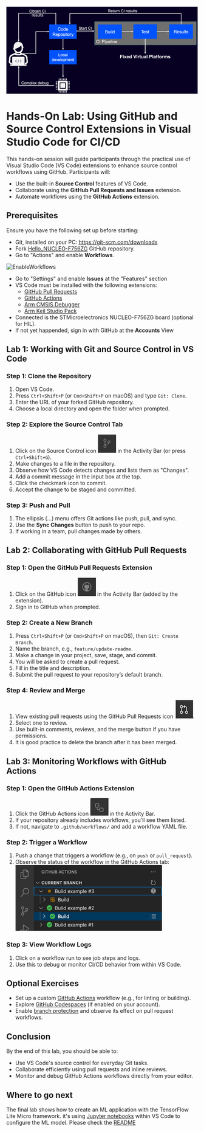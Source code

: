 ![Modern DevOps Workflow](./img/modernDevOpsWorkflow.png)

# Hands-On Lab: Using GitHub and Source Control Extensions in Visual Studio Code for CI/CD

This hands-on session will guide participants through the practical use of Visual Studio Code (VS Code) extensions to
enhance source control workflows using GitHub. Participants will:

- Use the built-in **Source Control** features of VS Code.
- Collaborate using the **GitHub Pull Requests and Issues** extension.
- Automate workflows using the **GitHub Actions** extension.

## Prerequisites

Ensure you have the following set up before starting:

- Git, installed on your PC: https://git-scm.com/downloads
- Fork [Hello_NUCLEO-F756ZG](https://github.com/Arm-Examples/Hello_NUCLEO-F756ZG) GitHub repository.
- Go to "Actions" and enable **Workflows**.

![EnableWorkflows](https://github.com/user-attachments/assets/a2df8514-555c-4fdd-9d63-993e303ad001)

- Go to "Settings" and enable **Issues** at the "Features" section
- VS Code must be installed with the following extensions:
    - [GitHub Pull Requests](https://marketplace.visualstudio.com/items?itemName=GitHub.vscode-pull-request-github)
    - [GitHub Actions](https://marketplace.visualstudio.com/items?itemName=GitHub.vscode-github-actions)
    - [Arm CMSIS Debugger](https://marketplace.visualstudio.com/items?itemName=Arm.vscode-cmsis-debugger)
    - [Arm Keil Studio Pack](https://marketplace.visualstudio.com/items?itemName=Arm.keil-studio-pack)
- Connected is the STMicroelectronics NUCLEO-F756ZG board (optional for HIL).
- If not yet happended, sign in with GitHub at the **Accounts** View

## Lab 1: Working with Git and Source Control in VS Code

### Step 1: Clone the Repository

1. Open VS Code.
2. Press `Ctrl+Shift+P` (or `Cmd+Shift+P` on macOS) and type `Git: Clone`.
3. Enter the URL of your forked GitHub repository.
4. Choose a local directory and open the folder when prompted.

### Step 2: Explore the Source Control Tab

1. Click on the Source Control icon ![Source Control Icon](./img/SourceControlIcon.png) in the Activity Bar (or press
   `Ctrl+Shift+G`).
2. Make changes to a file in the repository.
3. Observe how VS Code detects changes and lists them as "Changes".
4. Add a commit message in the input box at the top.
5. Click the checkmark icon to commit.
6. Accept the change to be staged and committed.

### Step 3: Push and Pull

1. The ellipsis (...) menu offers Git actions like push, pull, and sync.
2. Use the **Sync Changes** button to push to your repo.
3. If working in a team, pull changes made by others.

## Lab 2: Collaborating with GitHub Pull Requests

### Step 1: Open the GitHub Pull Requests Extension

1. Click on the GitHub icon ![GitHub Icon](./img/GHIcon.png) in the Activity Bar (added by the extension).
2. Sign in to GitHub when prompted.

### Step 2: Create a New Branch

1. Press `Ctrl+Shift+P` (or `Cmd+Shift+P` on macOS), then `Git: Create Branch`.
2. Name the branch, e.g., `feature/update-readme`.
3. Make a change in your project, save, stage, and commit.
4. You will be asked to create a pull request.
5. Fill in the title and description.
6. Submit the pull request to your repository’s default branch.

### Step 4: Review and Merge

1. View existing pull requests using the GitHub Pull Requests icon ![GitHub Pull Requests icon](./img/GHPRIcon.png).
2. Select one to review.
3. Use built-in comments, reviews, and the merge button if you have permissions.
4. It is good practice to delete the branch after it has been merged.

## Lab 3: Monitoring Workflows with GitHub Actions

### Step 1: Open the GitHub Actions Extension

1. Click the GitHub Actions icon ![GitHub Actions icon](./img/GHActionIcon.png) in the Activity Bar.
2. If your repository already includes workflows, you’ll see them listed.
3. If not, navigate to `.github/workflows/` and add a workflow YAML file.

### Step 2: Trigger a Workflow

1. Push a change that triggers a workflow (e.g., on `push` or `pull_request`).
2. Observe the status of the workflow in the GitHub Actions tab:  
   ![Running Action](./img/RunningAction.png)

### Step 3: View Workflow Logs

1. Click on a workflow run to see job steps and logs.
2. Use this to debug or monitor CI/CD behavior from within VS Code.

## Optional Exercises

- Set up a custom [GitHub Actions](https://docs.github.com/en/actions/writing-workflows/quickstart)
  workflow (e.g., for linting or building).
- Explore [GitHub Codespaces](https://github.com/features/codespaces) (if enabled on your account).
- Enable
  [branch protection](https://docs.github.com/en/repositories/configuring-branches-and-merges-in-your-repository/managing-protected-branches/about-protected-branches)
  and observe its effect on pull request workflows.

## Conclusion

By the end of this lab, you should be able to:

- Use VS Code's source control for everyday Git tasks.
- Collaborate efficiently using pull requests and inline reviews.
- Monitor and debug GitHub Actions workflows directly from your editor.

## Where to go next

The final lab shows how to create an ML application with the TensorFlow Lite Micro framework. it's using
[Jupyter notebooks](https://jupyter.org/) within VS Code to configure the ML model. Please check the
[README](../MLApp/README.md)
